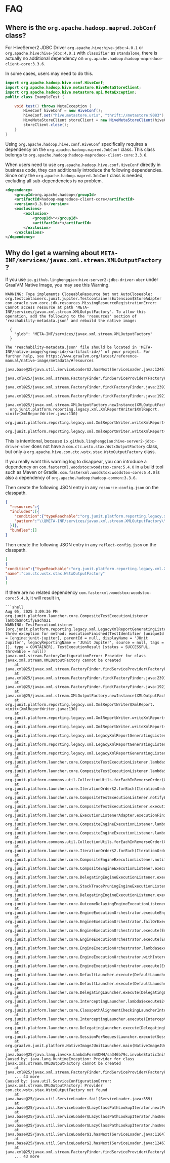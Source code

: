 # FAQ

## Where is the `org.apache.hadoop.mapred.JobConf` class?

For HiveServer2 JDBC Driver `org.apache.hive:hive-jdbc:4.0.1` or `org.apache.hive:hive-jdbc:4.0.1` with `classifier` as `standalone`,
there is actually no additional dependency on `org.apache.hadoop:hadoop-mapreduce-client-core:3.3.6`.

In some cases, users may need to do this.

```java
import org.apache.hadoop.hive.conf.HiveConf;
import org.apache.hadoop.hive.metastore.HiveMetaStoreClient;
import org.apache.hadoop.hive.metastore.api.MetaException;
public class ExampleTest {

    void test() throws MetaException {
        HiveConf hiveConf = new HiveConf();
        hiveConf.set("hive.metastore.uris", "thrift://metastore:9083");
        HiveMetaStoreClient storeClient = new HiveMetaStoreClient(hiveConf);
        storeClient.close();
    }
}
```

Using `org.apache.hadoop.hive.conf.HiveConf` specifically requires a dependency on the `org.apache.hadoop.mapred.JobConf` class. 
This class belongs to `org.apache.hadoop:hadoop-mapreduce-client-core:3.3.6`.

When users need to use `org.apache.hadoop.hive.conf.HiveConf` directly in business code, 
they can additionally introduce the following dependencies.
Since only the `org.apache.hadoop.mapred.JobConf` class is needed, excluding all sub-dependencies is no problem.

```xml
<dependency>
    <groupId>org.apache.hadoop</groupId>
    <artifactId>hadoop-mapreduce-client-core</artifactId>
    <version>3.3.6</version>
    <exclusions>
        <exclusion>
            <groupId>*</groupId>
            <artifactId>*</artifactId>
        </exclusion>
    </exclusions>
</dependency>
```

## Why do I get a warning about `META-INF/services/javax.xml.stream.XMLOutputFactory`?

If you use `io.github.linghengqian:hive-server2-jdbc-driver-uber` under GraalVM Native Image, you may see this Warning.

```shell
WARNING: Type implements CloseableResource but not AutoCloseable: org.testcontainers.junit.jupiter.TestcontainersExtension$StoreAdapter
com.oracle.svm.core.jdk.resources.MissingResourceRegistrationError: Cannot access resource at path 'META-INF/services/javax.xml.stream.XMLOutputFactory'. To allow this operation, add the following to the 'resources' section of 'reachability-metadata.json' and rebuild the native image:

  {
    "glob": "META-INF/services/javax.xml.stream.XMLOutputFactory"
  }

The 'reachability-metadata.json' file should be located in 'META-INF/native-image/<group-id>/<artifact-id>/' of your project. For further help, see https://www.graalvm.org/latest/reference-manual/native-image/metadata/#resources
  java.base@25/java.util.ServiceLoader$2.hasNext(ServiceLoader.java:1246)
  java.xml@25/javax.xml.stream.FactoryFinder.findServiceProvider(FactoryFinder.java:275)
  java.xml@25/javax.xml.stream.FactoryFinder.find(FactoryFinder.java:239)
  java.xml@25/javax.xml.stream.FactoryFinder.find(FactoryFinder.java:192)
  java.xml@25/javax.xml.stream.XMLOutputFactory.newInstance(XMLOutputFactory.java:143)
  org.junit.platform.reporting.legacy.xml.XmlReportWriter$XmlReport.<init>(XmlReportWriter.java:130)
  org.junit.platform.reporting.legacy.xml.XmlReportWriter.writeXmlReport(XmlReportWriter.java:118)
  org.junit.platform.reporting.legacy.xml.XmlReportWriter.writeXmlReport(XmlReportWriter.java:101)
```

This is intentional, 
because `io.github.linghengqian:hive-server2-jdbc-driver-uber` does not have a `com.ctc.wstx.stax.WstxOutputFactory` class, 
but only a `org.apache.hive.com.ctc.wstx.stax.WstxOutputFactory` class.

If you really want this warning log to disappear, 
you can introduce a dependency on `com.fasterxml.woodstox:woodstox-core:5.4.0` in a build tool such as Maven or Gradle.
`com.fasterxml.woodstox:woodstox-core:5.4.0` is also a dependency of `org.apache.hadoop:hadoop-common:3.3.6`.

Then create the following JSON entry in any `resource-config.json` on the classpath.

```json
{
  "resources":{
  "includes":[{
    "condition":{"typeReachable":"org.junit.platform.reporting.legacy.xml.XmlReportWriter"},
    "pattern":"\\QMETA-INF/services/javax.xml.stream.XMLOutputFactory\\E"
  }]},
  "bundles":[]
}
```

Then create the following JSON entry in any `reflect-config.json` on the classpath.

```json
[
{
"condition":{"typeReachable":"org.junit.platform.reporting.legacy.xml.XmlReportWriter"},
"name":"com.ctc.wstx.stax.WstxOutputFactory"
}
]
```

If there are no related dependency `com.fasterxml.woodstox:woodstox-core:5.4.0`, it will result in,

```shell
```shell
Aug 05, 2025 3:09:36 PM org.junit.platform.launcher.core.CompositeTestExecutionListener lambda$notifyEach$21
WARNING: TestExecutionListener [org.junit.platform.reporting.legacy.xml.LegacyXmlReportGeneratingListener] threw exception for method: executionFinished(TestIdentifier [uniqueId = [engine:junit-jupiter], parentId = null, displayName = 'JUnit Jupiter', legacyReportingName = 'JUnit Jupiter', source = null, tags = [], type = CONTAINER], TestExecutionResult [status = SUCCESSFUL, throwable = null])
javax.xml.stream.FactoryConfigurationError: Provider for class javax.xml.stream.XMLOutputFactory cannot be created
	at java.xml@25/javax.xml.stream.FactoryFinder.findServiceProvider(FactoryFinder.java:291)
	at java.xml@25/javax.xml.stream.FactoryFinder.find(FactoryFinder.java:239)
	at java.xml@25/javax.xml.stream.FactoryFinder.find(FactoryFinder.java:192)
	at java.xml@25/javax.xml.stream.XMLOutputFactory.newInstance(XMLOutputFactory.java:143)
	at org.junit.platform.reporting.legacy.xml.XmlReportWriter$XmlReport.<init>(XmlReportWriter.java:130)
	at org.junit.platform.reporting.legacy.xml.XmlReportWriter.writeXmlReport(XmlReportWriter.java:118)
	at org.junit.platform.reporting.legacy.xml.XmlReportWriter.writeXmlReport(XmlReportWriter.java:101)
	at org.junit.platform.reporting.legacy.xml.LegacyXmlReportGeneratingListener.writeXmlReportSafely(LegacyXmlReportGeneratingListener.java:117)
	at org.junit.platform.reporting.legacy.xml.LegacyXmlReportGeneratingListener.writeXmlReportInCaseOfRoot(LegacyXmlReportGeneratingListener.java:110)
	at org.junit.platform.reporting.legacy.xml.LegacyXmlReportGeneratingListener.executionFinished(LegacyXmlReportGeneratingListener.java:104)
	at org.junit.platform.launcher.core.CompositeTestExecutionListener.lambda$executionFinished$10(CompositeTestExecutionListener.java:74)
	at org.junit.platform.launcher.core.CompositeTestExecutionListener.lambda$notifyEach$21(CompositeTestExecutionListener.java:110)
	at org.junit.platform.commons.util.CollectionUtils.forEachInReverseOrder(CollectionUtils.java:263)
	at org.junit.platform.launcher.core.IterationOrder$2.forEach(IterationOrder.java:30)
	at org.junit.platform.launcher.core.CompositeTestExecutionListener.notifyEach(CompositeTestExecutionListener.java:108)
	at org.junit.platform.launcher.core.CompositeTestExecutionListener.executionFinished(CompositeTestExecutionListener.java:73)
	at org.junit.platform.launcher.core.ExecutionListenerAdapter.executionFinished(ExecutionListenerAdapter.java:57)
	at org.junit.platform.launcher.core.CompositeEngineExecutionListener.lambda$executionFinished$6(CompositeEngineExecutionListener.java:60)
	at org.junit.platform.launcher.core.CompositeEngineExecutionListener.lambda$notifyEach$13(CompositeEngineExecutionListener.java:82)
	at org.junit.platform.commons.util.CollectionUtils.forEachInReverseOrder(CollectionUtils.java:263)
	at org.junit.platform.launcher.core.IterationOrder$2.forEach(IterationOrder.java:30)
	at org.junit.platform.launcher.core.CompositeEngineExecutionListener.notifyEach(CompositeEngineExecutionListener.java:80)
	at org.junit.platform.launcher.core.CompositeEngineExecutionListener.executionFinished(CompositeEngineExecutionListener.java:59)
	at org.junit.platform.launcher.core.DelegatingEngineExecutionListener.executionFinished(DelegatingEngineExecutionListener.java:47)
	at org.junit.platform.launcher.core.StackTracePruningEngineExecutionListener.executionFinished(StackTracePruningEngineExecutionListener.java:46)
	at org.junit.platform.launcher.core.DelegatingEngineExecutionListener.executionFinished(DelegatingEngineExecutionListener.java:47)
	at org.junit.platform.launcher.core.OutcomeDelayingEngineExecutionListener.reportEngineOutcome(OutcomeDelayingEngineExecutionListener.java:69)
	at org.junit.platform.launcher.core.EngineExecutionOrchestrator.executeEngine(EngineExecutionOrchestrator.java:233)
	at org.junit.platform.launcher.core.EngineExecutionOrchestrator.failOrExecuteEngine(EngineExecutionOrchestrator.java:204)
	at org.junit.platform.launcher.core.EngineExecutionOrchestrator.execute(EngineExecutionOrchestrator.java:172)
	at org.junit.platform.launcher.core.EngineExecutionOrchestrator.execute(EngineExecutionOrchestrator.java:101)
	at org.junit.platform.launcher.core.EngineExecutionOrchestrator.lambda$execute$0(EngineExecutionOrchestrator.java:64)
	at org.junit.platform.launcher.core.EngineExecutionOrchestrator.withInterceptedStreams(EngineExecutionOrchestrator.java:150)
	at org.junit.platform.launcher.core.EngineExecutionOrchestrator.execute(EngineExecutionOrchestrator.java:63)
	at org.junit.platform.launcher.core.DefaultLauncher.execute(DefaultLauncher.java:109)
	at org.junit.platform.launcher.core.DefaultLauncher.execute(DefaultLauncher.java:100)
	at org.junit.platform.launcher.core.DelegatingLauncher.execute(DelegatingLauncher.java:52)
	at org.junit.platform.launcher.core.InterceptingLauncher.lambda$execute$2(InterceptingLauncher.java:47)
	at org.junit.platform.launcher.core.ClasspathAlignmentCheckingLauncherInterceptor.intercept(ClasspathAlignmentCheckingLauncherInterceptor.java:25)
	at org.junit.platform.launcher.core.InterceptingLauncher.execute(InterceptingLauncher.java:46)
	at org.junit.platform.launcher.core.DelegatingLauncher.execute(DelegatingLauncher.java:52)
	at org.junit.platform.launcher.core.SessionPerRequestLauncher.execute(SessionPerRequestLauncher.java:73)
	at org.graalvm.junit.platform.NativeImageJUnitLauncher.main(NativeImageJUnitLauncher.java:132)
	at java.base@25/java.lang.invoke.LambdaForm$DMH/sa346b79c.invokeStaticInit(LambdaForm$DMH)
Caused by: java.lang.RuntimeException: Provider for class javax.xml.stream.XMLOutputFactory cannot be created
	at java.xml@25/javax.xml.stream.FactoryFinder.findServiceProvider(FactoryFinder.java:288)
	... 43 more
Caused by: java.util.ServiceConfigurationError: javax.xml.stream.XMLOutputFactory: Provider com.ctc.wstx.stax.WstxOutputFactory not found
	at java.base@25/java.util.ServiceLoader.fail(ServiceLoader.java:559)
	at java.base@25/java.util.ServiceLoader$LazyClassPathLookupIterator.nextProviderClass(ServiceLoader.java:1090)
	at java.base@25/java.util.ServiceLoader$LazyClassPathLookupIterator.hasNextService(ServiceLoader.java:1099)
	at java.base@25/java.util.ServiceLoader$LazyClassPathLookupIterator.hasNext(ServiceLoader.java:1142)
	at java.base@25/java.util.ServiceLoader$1.hasNext(ServiceLoader.java:1164)
	at java.base@25/java.util.ServiceLoader$2.hasNext(ServiceLoader.java:1246)
	at java.xml@25/javax.xml.stream.FactoryFinder.findServiceProvider(FactoryFinder.java:275)
	... 43 more
```
